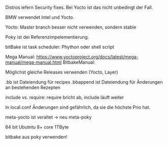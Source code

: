 Distros iefern Security fixes. Bei Yocto ist das nicht unbedingt der Fall.

BMW verwendet Intel und Yocto.

Yocto: Master branch besser nicht verwenden, sondern stable

Poky ist dei Referenzimpelementierung.

bitBake ist task scheduler: Phython oder shell script

Mega Manual: https://www.yoctoproject.org/docs/latest/mega-manual/mega-manual.html
BitbakeManual:



Möglichst gleiche Releases verwenden (Yocto, Layer)

.bb ist Dateiendung für recipes
.bbappend ist Dateiendung für Änderungen an bestehenden Rezepten


include vs. require: require bricht ab, include läuft weiter

In local.conf Änderungen sind gefährlich, da sie die höchste Prio hat.

meta-yocto ist veraltet -> neu meta-poky

64 bit Ubutntu 8+ core 1TByte

bitbake aus poky verwenden!

